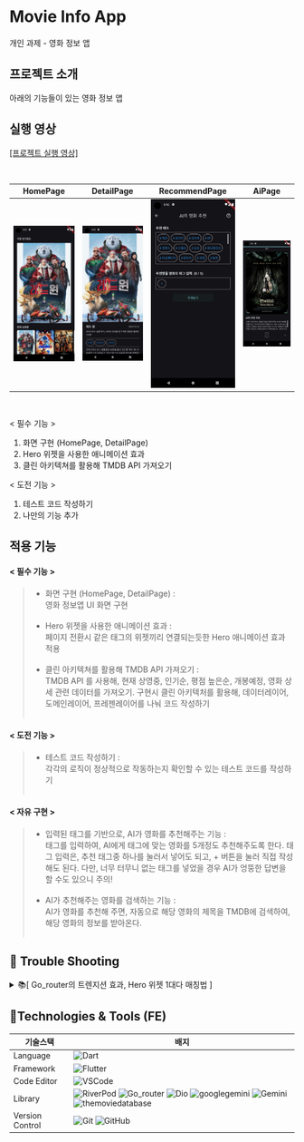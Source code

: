 # Movie Info App
개인 과제 - 영화 정보 앱

## 프로젝트 소개
아래의 기능들이 있는 영화 정보 앱

## 실행 영상
[[프로젝트 실행 영상]](https://youtu.be/OFab2P-uKIw)

<br>

| HomePage | DetailPage | RecommendPage | AiPage |
| --- | --- | --- | --- |
| <img src='readme/HomePage.png'> | <img src='readme/DetailPage.png'> | <img src='readme/RecommendPage.png'> | <img src='readme/AiPage.png'> |

<br>

< 필수 기능 > 
1. 화면 구현 (HomePage, DetailPage)
2. Hero 위젯을 사용한 애니메이션 효과
3. 클린 아키텍쳐를 활용해 TMDB API 가져오기

< 도전 기능 >
1. 테스트 코드 작성하기
2. 나만의 기능 추가
    
## 적용 기능
#### < 필수 기능 >
>* 화면 구현 (HomePage, DetailPage) : 
<br>영화 정보앱 UI 화면 구현<br><br>
>* Hero 위젯을 사용한 애니메이션 효과 : 
<br>페이지 전환시 같은 태그의 위젯끼리 연결되는듯한 Hero 애니메이션 효과 적용<br><br>
>* 클린 아키텍쳐를 활용해 TMDB API 가져오기 : 
<br>TMDB API 를 사용해, 현재 상영중, 인기순, 평점 높은순, 개봉예정, 영화 상세 관련 데이터를 가져오기. 구현시 클린 아키텍처를 활용해, 데이터레이어, 도메인레이어, 프레젠레이어를 나눠 코드 작성하기<br><br>
#### < 도전 기능 >
>* 테스트 코드 작성하기 :
<br>각각의 로직이 정상적으로 작동하는지 확인할 수 있는 테스트 코드를 작성하기<br><br>
#### < 자유 구현 >
>* 입력된 태그를 기반으로, AI가 영화를 추천해주는 기능 : 
<br>태그를 입력하여, AI에게 태그에 맞는 영화를 5개정도 추천해주도록 한다. 태그 입력은, 추천 태그중 하나를 눌러서 넣어도 되고, + 버튼을 눌러 직접 작성해도 된다. 다만, 너무 터무니 없는 태그를 넣었을 경우 AI가 엉뚱한 답변을 할 수도 있으니 주의!<br><br>
>* AI가 추천해주는 영화를 검색하는 기능 : <br>AI가 영화를 추천해 주면, 자동으로 해당 영화의 제목을 TMDB에 검색하여, 해당 영화의 정보를 받아온다.<br><br>

## 🚨 Trouble Shooting

<details>
<summary>📚[ Go_router의 트렌지션 효과, Hero 위젯 1대다 매칭법 ]</summary>
<div markdown="1">

### [ TIL - Go_router의 트렌지션 효과, Hero 위젯 1대다 매칭법 ](https://hamiric.tistory.com/99)

 <br>
</div>
</details>

## 📝Technologies & Tools (FE)

| 기술스택 | 배지 |
| --- | --- |
| Language | ![Dart](https://img.shields.io/badge/Dart-0175C2?style=flat-square&logo=Dart&logoColor=white) |
| Framework | ![Flutter](https://img.shields.io/badge/Flutter-02569B?style=flat-square&logo=Flutter&logoColor=white) |
| Code Editor | ![VSCode](https://img.shields.io/badge/VSCode-0175C2?style=flat-square) |
| Library | ![RiverPod](https://img.shields.io/badge/RiverPod-6DB33F?style=flat-square) ![Go_router](https://img.shields.io/badge/Go_router-007396?style=flat-square) ![Dio](https://img.shields.io/badge/Dio-F8A000?style=flat-square) ![googlegemini](https://img.shields.io/badge/dotenv-512BD4?style=flat-square) ![Gemini](https://img.shields.io/badge/Gemini-8E75B2?style=flat-square&logo=googlegemini&logoColor=white) ![themoviedatabase](https://img.shields.io/badge/TMDB-01B4E4?style=flat-square&logo=themoviedatabase&logoColor=white) |
| Version Control | ![Git](https://img.shields.io/badge/Git-F05032?style=flat-square&logo=Git&logoColor=white) ![GitHub](https://img.shields.io/badge/GitHub-181717?style=flat-square&logo=GitHub&logoColor=white) |